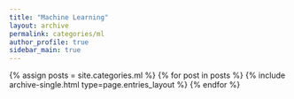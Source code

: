 ```yaml
---
title: "Machine Learning"
layout: archive
permalink: categories/ml
author_profile: true
sidebar_main: true
---
```



{% assign posts = site.categories.ml %}
{% for post in posts %} {% include archive-single.html type=page.entries_layout %} {% endfor %}


